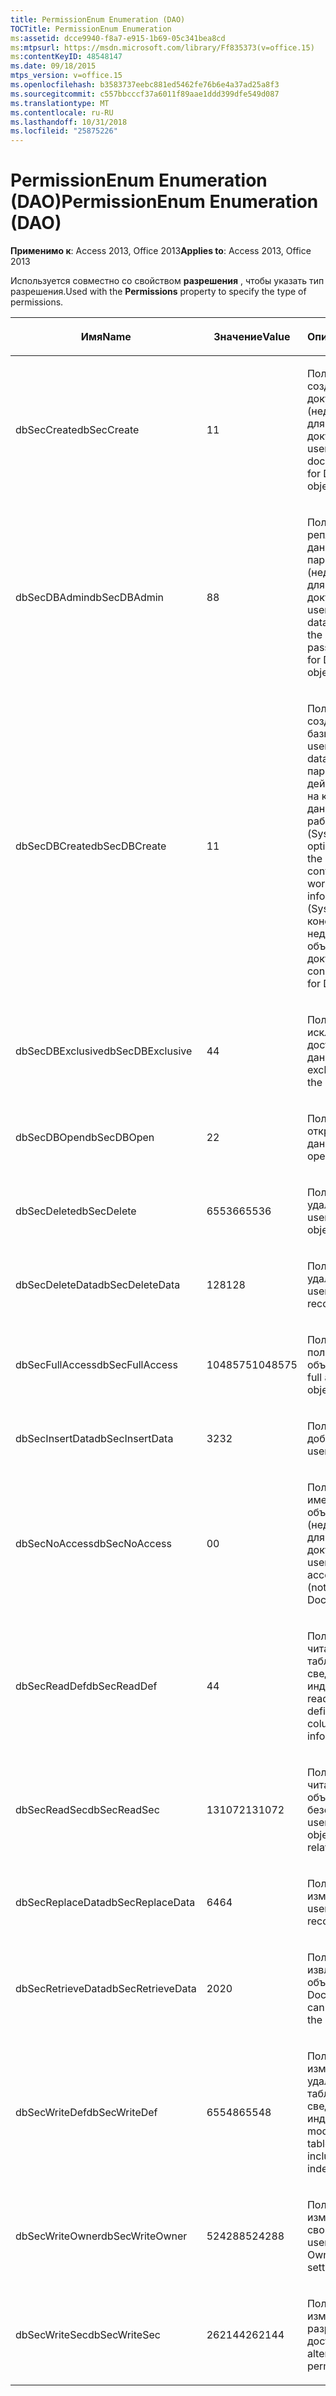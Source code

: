 ```yaml
---
title: PermissionEnum Enumeration (DAO)
TOCTitle: PermissionEnum Enumeration
ms:assetid: dcce9940-f8a7-e915-1b69-05c341bea8cd
ms:mtpsurl: https://msdn.microsoft.com/library/Ff835373(v=office.15)
ms:contentKeyID: 48548147
ms.date: 09/18/2015
mtps_version: v=office.15
ms.openlocfilehash: b3583737eebc881ed5462fe76b6e4a37ad25a8f3
ms.sourcegitcommit: c557bbcccf37a6011f89aae1ddd399dfe549d087
ms.translationtype: MT
ms.contentlocale: ru-RU
ms.lasthandoff: 10/31/2018
ms.locfileid: "25875226"
---
```

# <a name="permissionenum-enumeration-dao"></a><span data-ttu-id="fe1a4-102">PermissionEnum Enumeration (DAO)</span><span class="sxs-lookup"><span data-stu-id="fe1a4-102">PermissionEnum Enumeration (DAO)</span></span>


<span data-ttu-id="fe1a4-103">**Применимо к**: Access 2013, Office 2013</span><span class="sxs-lookup"><span data-stu-id="fe1a4-103">**Applies to**: Access 2013, Office 2013</span></span>

<span data-ttu-id="fe1a4-104">Используется совместно со свойством **разрешения** , чтобы указать тип разрешения.</span><span class="sxs-lookup"><span data-stu-id="fe1a4-104">Used with the **Permissions** property to specify the type of permissions.</span></span>

<table>
<colgroup>
<col style="width: 33%" />
<col style="width: 33%" />
<col style="width: 33%" />
</colgroup>
<thead>
<tr class="header">
<th><p><span data-ttu-id="fe1a4-105">Имя</span><span class="sxs-lookup"><span data-stu-id="fe1a4-105">Name</span></span></p></th>
<th><p><span data-ttu-id="fe1a4-106">Значение</span><span class="sxs-lookup"><span data-stu-id="fe1a4-106">Value</span></span></p></th>
<th><p><span data-ttu-id="fe1a4-107">Описание</span><span class="sxs-lookup"><span data-stu-id="fe1a4-107">Description</span></span></p></th>
</tr>
</thead>
<tbody>
<tr class="odd">
<td><p><span data-ttu-id="fe1a4-108">dbSecCreate</span><span class="sxs-lookup"><span data-stu-id="fe1a4-108">dbSecCreate</span></span></p></td>
<td><p><span data-ttu-id="fe1a4-109">1</span><span class="sxs-lookup"><span data-stu-id="fe1a4-109">1</span></span></p></td>
<td><p><span data-ttu-id="fe1a4-110">Пользователь может создавать новые документы (недействительно для объектов-документов).</span><span class="sxs-lookup"><span data-stu-id="fe1a4-110">The user can create new documents (not valid for Document objects).</span></span></p></td>
</tr>
<tr class="even">
<td><p><span data-ttu-id="fe1a4-111">dbSecDBAdmin</span><span class="sxs-lookup"><span data-stu-id="fe1a4-111">dbSecDBAdmin</span></span></p></td>
<td><p><span data-ttu-id="fe1a4-112">8</span><span class="sxs-lookup"><span data-stu-id="fe1a4-112">8</span></span></p></td>
<td><p><span data-ttu-id="fe1a4-113">Пользователь может репликации базы данных и изменение пароля базы данных (недействительно для объектов-документов).</span><span class="sxs-lookup"><span data-stu-id="fe1a4-113">The user can replicate a database and change the database password (not valid for Document objects).</span></span></p></td>
</tr>
<tr class="odd">
<td><p><span data-ttu-id="fe1a4-114">dbSecDBCreate</span><span class="sxs-lookup"><span data-stu-id="fe1a4-114">dbSecDBCreate</span></span></p></td>
<td><p><span data-ttu-id="fe1a4-115">1</span><span class="sxs-lookup"><span data-stu-id="fe1a4-115">1</span></span></p></td>
<td><p><span data-ttu-id="fe1a4-116">Пользователь может создавать новые базы данных.</span><span class="sxs-lookup"><span data-stu-id="fe1a4-116">The user can create new databases.</span></span> <span data-ttu-id="fe1a4-117">Этот параметр действителен только на контейнер баз данных в файле рабочей группы (Systen.mdw).</span><span class="sxs-lookup"><span data-stu-id="fe1a4-117">This option is valid only on the Databases container in the workgroup information file (Systen.mdw).</span></span> <span data-ttu-id="fe1a4-118">В этом константа недопустима для объектов документа.</span><span class="sxs-lookup"><span data-stu-id="fe1a4-118">This constant is not valid for Document objects.</span></span></p></td>
</tr>
<tr class="even">
<td><p><span data-ttu-id="fe1a4-119">dbSecDBExclusive</span><span class="sxs-lookup"><span data-stu-id="fe1a4-119">dbSecDBExclusive</span></span></p></td>
<td><p><span data-ttu-id="fe1a4-120">4</span><span class="sxs-lookup"><span data-stu-id="fe1a4-120">4</span></span></p></td>
<td><p><span data-ttu-id="fe1a4-121">Пользователь имеет исключительных доступ к базе данных.</span><span class="sxs-lookup"><span data-stu-id="fe1a4-121">The user has exclusive access to the database.</span></span></p></td>
</tr>
<tr class="odd">
<td><p><span data-ttu-id="fe1a4-122">dbSecDBOpen</span><span class="sxs-lookup"><span data-stu-id="fe1a4-122">dbSecDBOpen</span></span></p></td>
<td><p><span data-ttu-id="fe1a4-123">2</span><span class="sxs-lookup"><span data-stu-id="fe1a4-123">2</span></span></p></td>
<td><p><span data-ttu-id="fe1a4-124">Пользователь может открыть базу данных.</span><span class="sxs-lookup"><span data-stu-id="fe1a4-124">The user can open the database.</span></span></p></td>
</tr>
<tr class="even">
<td><p><span data-ttu-id="fe1a4-125">dbSecDelete</span><span class="sxs-lookup"><span data-stu-id="fe1a4-125">dbSecDelete</span></span></p></td>
<td><p><span data-ttu-id="fe1a4-126">65536</span><span class="sxs-lookup"><span data-stu-id="fe1a4-126">65536</span></span></p></td>
<td><p><span data-ttu-id="fe1a4-127">Пользователь может удалить объект.</span><span class="sxs-lookup"><span data-stu-id="fe1a4-127">The user can delete the object.</span></span></p></td>
</tr>
<tr class="odd">
<td><p><span data-ttu-id="fe1a4-128">dbSecDeleteData</span><span class="sxs-lookup"><span data-stu-id="fe1a4-128">dbSecDeleteData</span></span></p></td>
<td><p><span data-ttu-id="fe1a4-129">128</span><span class="sxs-lookup"><span data-stu-id="fe1a4-129">128</span></span></p></td>
<td><p><span data-ttu-id="fe1a4-130">Пользователь может удалить записи.</span><span class="sxs-lookup"><span data-stu-id="fe1a4-130">The user can delete records.</span></span></p></td>
</tr>
<tr class="even">
<td><p><span data-ttu-id="fe1a4-131">dbSecFullAccess</span><span class="sxs-lookup"><span data-stu-id="fe1a4-131">dbSecFullAccess</span></span></p></td>
<td><p><span data-ttu-id="fe1a4-132">1048575</span><span class="sxs-lookup"><span data-stu-id="fe1a4-132">1048575</span></span></p></td>
<td><p><span data-ttu-id="fe1a4-133">Пользователь имеет полный доступ к объекту.</span><span class="sxs-lookup"><span data-stu-id="fe1a4-133">The user has full access to the object.</span></span></p></td>
</tr>
<tr class="odd">
<td><p><span data-ttu-id="fe1a4-134">dbSecInsertData</span><span class="sxs-lookup"><span data-stu-id="fe1a4-134">dbSecInsertData</span></span></p></td>
<td><p><span data-ttu-id="fe1a4-135">32</span><span class="sxs-lookup"><span data-stu-id="fe1a4-135">32</span></span></p></td>
<td><p><span data-ttu-id="fe1a4-136">Пользователь может добавить записи.</span><span class="sxs-lookup"><span data-stu-id="fe1a4-136">The user can add records.</span></span></p></td>
</tr>
<tr class="even">
<td><p><span data-ttu-id="fe1a4-137">dbSecNoAccess</span><span class="sxs-lookup"><span data-stu-id="fe1a4-137">dbSecNoAccess</span></span></p></td>
<td><p><span data-ttu-id="fe1a4-138">0</span><span class="sxs-lookup"><span data-stu-id="fe1a4-138">0</span></span></p></td>
<td><p><span data-ttu-id="fe1a4-139">Пользователь не имеет доступ к объекту (недействительно для объектов-документов).</span><span class="sxs-lookup"><span data-stu-id="fe1a4-139">The user does not have access to the object (not valid for Document objects).</span></span></p></td>
</tr>
<tr class="odd">
<td><p><span data-ttu-id="fe1a4-140">dbSecReadDef</span><span class="sxs-lookup"><span data-stu-id="fe1a4-140">dbSecReadDef</span></span></p></td>
<td><p><span data-ttu-id="fe1a4-141">4</span><span class="sxs-lookup"><span data-stu-id="fe1a4-141">4</span></span></p></td>
<td><p><span data-ttu-id="fe1a4-142">Пользователь может читать определение таблицы, включая сведения о столбце и индекса.</span><span class="sxs-lookup"><span data-stu-id="fe1a4-142">The user can read the table definition, including column and index information.</span></span></p></td>
</tr>
<tr class="even">
<td><p><span data-ttu-id="fe1a4-143">dbSecReadSec</span><span class="sxs-lookup"><span data-stu-id="fe1a4-143">dbSecReadSec</span></span></p></td>
<td><p><span data-ttu-id="fe1a4-144">131072</span><span class="sxs-lookup"><span data-stu-id="fe1a4-144">131072</span></span></p></td>
<td><p><span data-ttu-id="fe1a4-145">Пользователи могут читать сведения из объекта безопасности.</span><span class="sxs-lookup"><span data-stu-id="fe1a4-145">The user can read the object's security-related information.</span></span></p></td>
</tr>
<tr class="odd">
<td><p><span data-ttu-id="fe1a4-146">dbSecReplaceData</span><span class="sxs-lookup"><span data-stu-id="fe1a4-146">dbSecReplaceData</span></span></p></td>
<td><p><span data-ttu-id="fe1a4-147">64</span><span class="sxs-lookup"><span data-stu-id="fe1a4-147">64</span></span></p></td>
<td><p><span data-ttu-id="fe1a4-148">Пользователь может изменять записи.</span><span class="sxs-lookup"><span data-stu-id="fe1a4-148">The user can modify records.</span></span></p></td>
</tr>
<tr class="even">
<td><p><span data-ttu-id="fe1a4-149">dbSecRetrieveData</span><span class="sxs-lookup"><span data-stu-id="fe1a4-149">dbSecRetrieveData</span></span></p></td>
<td><p><span data-ttu-id="fe1a4-150">20</span><span class="sxs-lookup"><span data-stu-id="fe1a4-150">20</span></span></p></td>
<td><p><span data-ttu-id="fe1a4-151">Пользователя можно извлечь данные из объекта Document.</span><span class="sxs-lookup"><span data-stu-id="fe1a4-151">The user can retrieve data from the Document object.</span></span></p></td>
</tr>
<tr class="odd">
<td><p><span data-ttu-id="fe1a4-152">dbSecWriteDef</span><span class="sxs-lookup"><span data-stu-id="fe1a4-152">dbSecWriteDef</span></span></p></td>
<td><p><span data-ttu-id="fe1a4-153">65548</span><span class="sxs-lookup"><span data-stu-id="fe1a4-153">65548</span></span></p></td>
<td><p><span data-ttu-id="fe1a4-154">Пользователь может изменить или удалить определение таблицы, включая сведения о столбце и индекса.</span><span class="sxs-lookup"><span data-stu-id="fe1a4-154">The user can modify or delete the table definition, including column and index information.</span></span></p></td>
</tr>
<tr class="even">
<td><p><span data-ttu-id="fe1a4-155">dbSecWriteOwner</span><span class="sxs-lookup"><span data-stu-id="fe1a4-155">dbSecWriteOwner</span></span></p></td>
<td><p><span data-ttu-id="fe1a4-156">524288</span><span class="sxs-lookup"><span data-stu-id="fe1a4-156">524288</span></span></p></td>
<td><p><span data-ttu-id="fe1a4-157">Пользователь может изменить значение свойства Owner.</span><span class="sxs-lookup"><span data-stu-id="fe1a4-157">The user can change the Owner property setting.</span></span></p></td>
</tr>
<tr class="odd">
<td><p><span data-ttu-id="fe1a4-158">dbSecWriteSec</span><span class="sxs-lookup"><span data-stu-id="fe1a4-158">dbSecWriteSec</span></span></p></td>
<td><p><span data-ttu-id="fe1a4-159">262144</span><span class="sxs-lookup"><span data-stu-id="fe1a4-159">262144</span></span></p></td>
<td><p><span data-ttu-id="fe1a4-160">Пользователь может изменить разрешения на доступ.</span><span class="sxs-lookup"><span data-stu-id="fe1a4-160">The user can alter access permissions.</span></span></p></td>
</tr>
</tbody>
</table>

